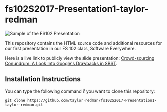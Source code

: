 # fs102S2017-Presentation1-taylor-redman

![Sample of the FS102 Presentation](Pres1_screenshot.jpg)

This repository contains the HTML source code and additional resources for our first presentation in our FS 102 class, Software Everywhere.

Here is a live link to publicly view the slide presentation:
[Crowd-sourcing Conundrum: A Look Into Google's Drawbacks
in
SBST](https://rawgit.com/taylor-redman/fs102S2017-Presentation1-taylor-redman/master/sbst2016_position.html).

## Installation Instructions

You can type the following command if you want to clone this repository:

```shell
git clone https://github.com/taylor-redman/fs102S2017-Presentation1-taylor-redman.git
```
